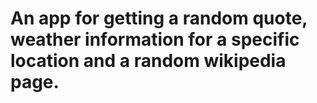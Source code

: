 # An app for getting a random quote, weather information for a specific location and a random wikipedia page.
